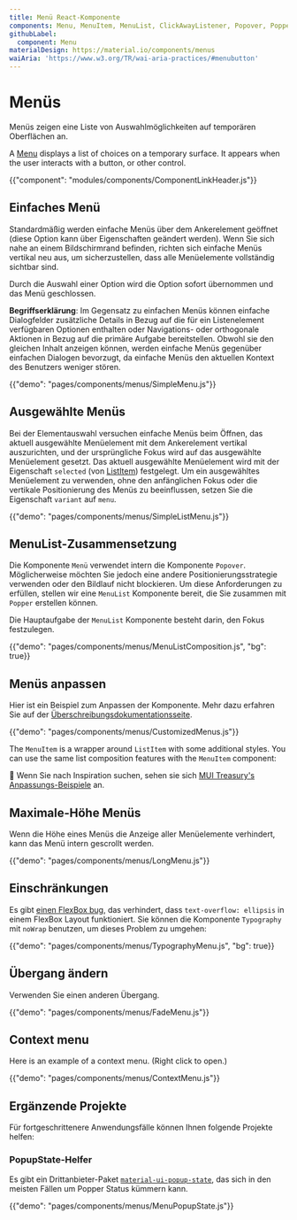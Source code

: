 ```yaml
---
title: Menü React-Komponente
components: Menu, MenuItem, MenuList, ClickAwayListener, Popover, Popper
githubLabel:
  component: Menu
materialDesign: https://material.io/components/menus
waiAria: 'https://www.w3.org/TR/wai-aria-practices/#menubutton'
---
```


# Menüs

<p class="description">Menüs zeigen eine Liste von Auswahlmöglichkeiten auf temporären Oberflächen an.</p>

A [Menu](https://material.io/design/components/menus.html) displays a list of choices on a temporary surface. It appears when the user interacts with a button, or other control.

{{"component": "modules/components/ComponentLinkHeader.js"}}

## Einfaches Menü

Standardmäßig werden einfache Menüs über dem Ankerelement geöffnet (diese Option kann über Eigenschaften geändert werden). Wenn Sie sich nahe an einem Bildschirmrand befinden, richten sich einfache Menüs vertikal neu aus, um sicherzustellen, dass alle Menüelemente vollständig sichtbar sind.

Durch die Auswahl einer Option wird die Option sofort übernommen und das Menü geschlossen.

**Begriffserklärung**: Im Gegensatz zu einfachen Menüs können einfache Dialogfelder zusätzliche Details in Bezug auf die für ein Listenelement verfügbaren Optionen enthalten oder Navigations- oder orthogonale Aktionen in Bezug auf die primäre Aufgabe bereitstellen. Obwohl sie den gleichen Inhalt anzeigen können, werden einfache Menüs gegenüber einfachen Dialogen bevorzugt, da einfache Menüs den aktuellen Kontext des Benutzers weniger stören.

{{"demo": "pages/components/menus/SimpleMenu.js"}}

## Ausgewählte Menüs

Bei der Elementauswahl versuchen einfache Menüs beim Öffnen, das aktuell ausgewählte Menüelement mit dem Ankerelement vertikal auszurichten, und der ursprüngliche Fokus wird auf das ausgewählte Menüelement gesetzt. Das aktuell ausgewählte Menüelement wird mit der Eigenschaft `selected` (von [ListItem](/api/list-item/)) festgelegt. Um ein ausgewähltes Menüelement zu verwenden, ohne den anfänglichen Fokus oder die vertikale Positionierung des Menüs zu beeinflussen, setzen Sie die Eigenschaft `variant` auf `menu`.

{{"demo": "pages/components/menus/SimpleListMenu.js"}}

## MenuList-Zusammensetzung

Die Komponente `Menü` verwendet intern die Komponente `Popover`. Möglicherweise möchten Sie jedoch eine andere Positionierungsstrategie verwenden oder den Bildlauf nicht blockieren. Um diese Anforderungen zu erfüllen, stellen wir eine `MenuList` Komponente bereit, die Sie zusammen mit `Popper` erstellen können.

Die Hauptaufgabe der `MenuList` Komponente besteht darin, den Fokus festzulegen.

{{"demo": "pages/components/menus/MenuListComposition.js", "bg": true}}

## Menüs anpassen

Hier ist ein Beispiel zum Anpassen der Komponente. Mehr dazu erfahren Sie auf der [Überschreibungsdokumentationsseite](/customization/components/).

{{"demo": "pages/components/menus/CustomizedMenus.js"}}

The `MenuItem` is a wrapper around `ListItem` with some additional styles. You can use the same list composition features with the `MenuItem` component:

🎨 Wenn Sie nach Inspiration suchen, sehen sie sich [MUI Treasury's Anpassungs-Beispiele](https://mui-treasury.com/styles/menu) an.

## Maximale-Höhe Menüs

Wenn die Höhe eines Menüs die Anzeige aller Menüelemente verhindert, kann das Menü intern gescrollt werden.

{{"demo": "pages/components/menus/LongMenu.js"}}

## Einschränkungen

Es gibt [einen FlexBox bug](https://bugs.chromium.org/p/chromium/issues/detail?id=327437), das verhindert, dass `text-overflow: ellipsis` in einem FlexBox Layout funktioniert. Sie können die Komponente `Typography` mit `noWrap` benutzen, um dieses Problem zu umgehen:

{{"demo": "pages/components/menus/TypographyMenu.js", "bg": true}}

## Übergang ändern

Verwenden Sie einen anderen Übergang.

{{"demo": "pages/components/menus/FadeMenu.js"}}

## Context menu

Here is an example of a context menu. (Right click to open.)

{{"demo": "pages/components/menus/ContextMenu.js"}}

## Ergänzende Projekte

Für fortgeschrittenere Anwendungsfälle können Ihnen folgende Projekte helfen:

### PopupState-Helfer

Es gibt ein Drittanbieter-Paket [`material-ui-popup-state`](https://github.com/jcoreio/material-ui-popup-state), das sich in den meisten Fällen um Popper Status kümmern kann.

{{"demo": "pages/components/menus/MenuPopupState.js"}}
